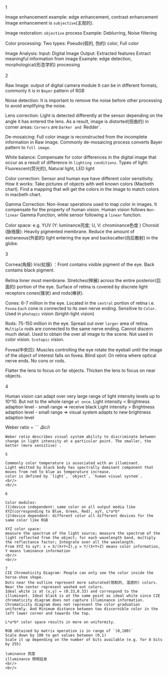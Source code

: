 1

Image enhancement example: edge enhancement, contrast enhancement
Image enhancement is `subjective`(主观的).

Image restoration: `objective` process
Example: Deblurring, Noise filtering

Color processing:
Two types: Pseudo(假的, 伪的) color, Full color

Image Analysis:
Input: Digital Image     Output: Extracted features
Extract meaningful information from image
Example: edge detection, morphological(形态学的) processing
<br/>
<br/>
2

Raw Image: output of digital camera module
It can be in different formats, commonly it is in `Bayer` pattern of RGB

Noise detection: It is important to remove the noise before other processing to avoid amplifying the noise.

Lens correction: Light is detected differently at the sensor depending on the angle it has entered the lens.
As a result, image is distorted(扭曲的) in corner areas: `Corners` are `Darker and `Redder`.

De-mosaicing: Full color image is reconstructed from the incomplete information in Raw image. Commonly de-mosaicing process converts Bayer pattern to `full image`.

White balance: Compensate for color differences in the digital image that occur as a result of difference in `lighting conditions`.
Types of light: Fluorescent(荧光的), Natural light, LED light

Color correction: Sensor and human eye have different color sensitivity.
How it works: Take pictures of objects with well known colors (Macbeth chart). Find a mapping that will get the colors in the image to match colors in macbeth chart.

Gamma Correction:
Non-linear operations used to map color in images. It compensate for the property of human vision. Human vision follows `Non-linear` Gamma Function, while sensor following a `linear` function.

Color space: e.g. YUV (Y: luminance亮度;  U, V: chrominance色度 )
Choroid (脉络膜): Heavily pigmented membrane. Reduce the amount of extraneous(外部的) light entering the eye and backscatter(向后散射) in the globe.
<br/>
<br/>
3

Cornea(角膜)
Iris(虹膜) ：Front contains visible pigment of the eye. Back contains black pigment.

Retina
Inner most membrane. Stretches(伸展) across the entire posterior(后面的) portion of the eye. Surface of retina is covered by discrete light receptors cones(锥状) and rods(棒状).

Cones: 6-7 million in the eye. Located in the `central` portion of retina i.e. `Fovea`
`Each` cone is connected to its own nerve ending. Sensitive to `Color`. Used in `photopic` vision (bright-light vision)

Rods: 75-150 million in the eye. Spread out over `larger` area of retina. `Multiple` rods are connected to the same nerve ending. Cannot discern much detail. Used to obtain the over all image to the scene. Not used in color vision. `Scotopic` vision.

Fovea(中央凹): Muscles controlling the eye rotate the eyeball until the image of the object of interest falls on fovea.
Blind spot: On retina where optical nerve ends. No cons or rods.

Flatter the lens to focus on far objects. Thicken the lens to focus on near objects.
<br/>
<br/>
4

Human vision can adapt over very large range of light intensity levels up to 10^10. But not to the whole range `at once`.
Light intensity < Brightness adaption level - small range
=>  receive black
Light intensity >  Brightness adaption level - small range
=> visual system adapts to new brightness adaption level

Weber ratio = ```
𝛥Ic/I
```I - light source intensity  𝛥Ic - increment in light source intensity
Weber ratio describes visual system ability to discriminate between change in light intensity at a particular point. The smaller, the better (more sensitive) .

5

Commonly color temperature is associated with an illuminant.
Light emitted by black body has spectrally dominant component that moves from red to blue as temperature increase.
color is defined by `light`, `object`, `human visual system`.
<br/>
<br/>

6

Color modules:
(1)device independent: same color on all output media like XYZ(corresponding to Blue, Green, Red), xyY, L*a*b*
(2)device dependent: different color all different devices for the same color like RGB

XYZ color space:
measure the spectrum of the light source; measure the spectrum of the light reflected from the object; for each wavelength band, multiply the reflectance factor; Integrate over all the wavelength.
From XYZ to xyY: x = X/(X+Y+Z),y = Y/(X+Y+Z) means color information, Y means luminance information
<br/>
<br/>

7
CIE Chromaticity Diagram: People can only see the color inside the horse-shoe shape.
Dots near the outline represent more saturated(饱和的, 湿透的) colors.  Near the center represent washed out colors.
Ideal white is at (x,y) = (0.33,0.33) and correspond to the illuminant. Ideal black is at the same point as ideal white since CIE chromaticity diagram does not capture illuminance information.
Chromaticity diagram does not represent the color graduation uniformly. And Minimum distance between two discernible color in the left lower corner and towards the top.

L*a*b* color space results in more on uniformity.

RGB obtained by matrix operation is in range of `(0,100)`
Scale down by 100 to get values between (0,1)
Scale it up depending on the number of bits available (e.g. for 8 bits by 255)

luminance 亮度
illuminance 照明启发
<br/>
<br/>
